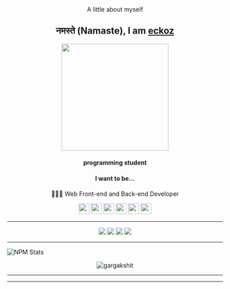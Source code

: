 <div align="center">
A little about myself

## नमस्ते (Namaste), I am [eckoz](http://eckoz.xyz/?=github)

     
     
<div align="center">
<img src="https://user-images.githubusercontent.com/104040182/164468372-10d97537-f27a-40da-813b-91c4c7fd5337.png" width="250px" />
</div>     
     
#### programming student

#### I want to be...

👨🏻‍💻 Web Front-end and Back-end Developer

 </div>    



<p align="center">
  
 <img src="https://img.shields.io/badge/-JAVA-CB3837?style=flat-square&logo=java&logoColor=white" height="25"/>
 <img src="https://img.shields.io/badge/-javascript-%23F7DF1E?style=flat-square&logo=javascript&logoColor=black" height="25"/>
 <img src="https://img.shields.io/badge/react%20-%2320232a.svg?&style=for-the-badge&logo=react&logoColor=%2361DAFB" height="25"/>
 <img src="https://img.shields.io/badge/-npm-CB3837?style=flat-square&logo=npm" height="25"/>
 <img src="https://img.shields.io/badge/-GitHub-181717?style=flat-square&logo=github" height="25"/>
 <img src="https://img.shields.io/badge/-Trello-0079BF?style=flat-square&logo=Trello&logoColor=white" height="25"/>    
 
 </p>

---

<p align="center">

<a href="https://www.instagram.com/eckoz144/" alt="Instagram">
<img src="https://img.shields.io/badge/-Instagram-F44747?style=flat-badge&logo=instagram&logoColor=white&link=https://www.instagram.com/keidsondesigner/"/></a>

<a href="https://www.youtube.com/channel/UCZ4o7b09PQZfpSH9xf45g6g" alt="Youtube">
<img src="https://img.shields.io/badge/-@eckoz144-c4302b?style=flat-badgesquare&labelColor=c4302b&logo=youtube&logoColor=white&link=https://www.youtube.com/channel/UCZ4o7b09PQZfpSH9xf45g6g/"/></a>
 
<a href="https://www.linkedin.com/in/kaleb-boschi-74280b225/" alt="Linkedin">
<img src="https://img.shields.io/badge/-eckoz144-blue?style=flat-square&logo=Linkedin&logoColor=white&link=https://www.linkedin.com/in/kaleb-boschi-74280b225/"/></a>
          
<a href="mailto:eckoz444@gmail.com" alt="Email">
<img src="https://img.shields.io/badge/-eckoz444@gmail.com-c14438?style=flat-square&logo=Gmail&logoColor=white&link=mailto:eckoz444@gmail.com/"/></a>     

---     
     
<!-- This is taken from https://github.com/kaleb144/npm-statistics -->
![NPM Stats](https://img.shields.io/endpoint?url=https%3A%2F%2Fraw.githubusercontent.com%2Fmaddhruv%2Fnpm-statistics%2Fmaster%2Fstats.json)
  
     
<p align="center">
  <img
    src="https://komarev.com/ghpvc/?username=eckoz"
    alt="gargakshit"
  />
</p>

---
---

